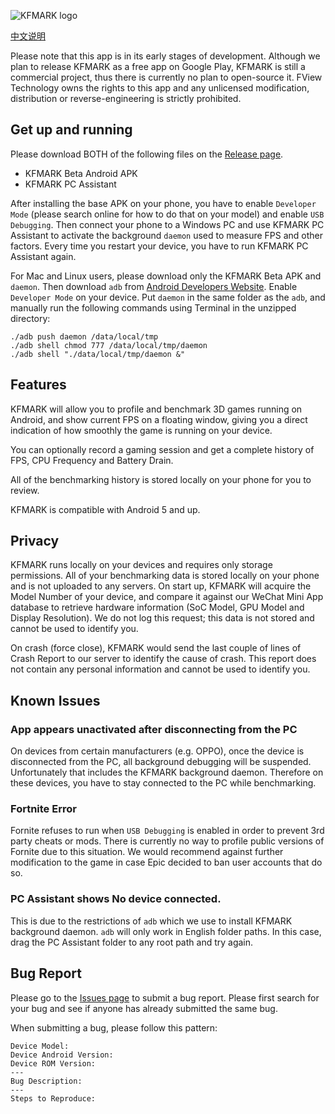 ![KFMARK logo](https://user-images.githubusercontent.com/5908006/47543804-847b9680-d916-11e8-9861-c0c7b2d39c56.png)

[中文说明](https://github.com/Septillion/KFMARK/blob/master/README-CN.md)

Please note that this app is in its early stages of development. Although we plan to release KFMARK as a free app on Google Play, KFMARK is still a commercial project, thus there is currently no plan to open-source it. FView Technology owns the rights to this app and any unlicensed modification, distribution or reverse-engineering is strictly prohibited.

## Get up and running

Please download BOTH of the following files on the [Release page](https://github.com/Septillion/KFMARK/releases).

- KFMARK Beta Android APK
- KFMARK PC Assistant

After installing the base APK on your phone, you have to enable `Developer Mode` (please search online for how to do that on your model) and enable `USB Debugging`. Then connect your phone to a Windows PC and use KFMARK PC Assistant to activate the background `daemon` used to measure FPS and other factors. Every time you restart your device, you have to run KFMARK PC Assistant again. 

For Mac and Linux users, please download only the KFMARK Beta APK and `daemon`. Then download `adb` from [Android Developers Website](https://developer.android.com/studio/releases/platform-tools). Enable `Developer Mode` on your device. Put `daemon` in the same folder as the `adb`, and manually run the following commands using Terminal in the unzipped directory:

	./adb push daemon /data/local/tmp
	./adb shell chmod 777 /data/local/tmp/daemon
	./adb shell "./data/local/tmp/daemon &"

## Features

KFMARK will allow you to profile and benchmark 3D games running on Android, and show current FPS on a floating window, giving you a direct indication of how smoothly the game is running on your device.

You can optionally record a gaming session and get a complete history of FPS, CPU Frequency and Battery Drain.

All of the benchmarking history is stored locally on your phone for you to review.

KFMARK is compatible with Android 5 and up.

## Privacy

KFMARK runs locally on your devices and requires only storage permissions. All of your benchmarking data is stored locally on your phone and is not uploaded to any servers. On start up, KFMARK will acquire the Model Number of your device, and compare it against our WeChat Mini App database to retrieve hardware information (SoC Model, GPU Model and Display Resolution). We do not log this request; this data is not stored and cannot be used to identify you.

On crash (force close), KFMARK would send the last couple of lines of Crash Report to our server to identify the cause of crash. This report does not contain any personal information and cannot be used to identify you.

## Known Issues

### App appears unactivated after disconnecting from the PC

On devices from certain manufacturers (e.g. OPPO), once the device is disconnected from the PC, all background debugging will be suspended. Unfortunately that includes the KFMARK background daemon. Therefore on these devices, you have to stay connected to the PC while benchmarking.

### Fortnite Error

Fornite refuses to run when `USB Debugging` is enabled in order to prevent 3rd party cheats or mods. There is currently no way to profile public versions of Fornite due to this situation. We would recommend against further modification to the game in case Epic decided to ban user accounts that do so.

### PC Assistant shows No device connected.

This is due to the restrictions of `adb` which we use to install KFMARK background daemon. `adb` will only work in English folder paths. In this case, drag the PC Assistant folder to any root path and try again.

## Bug Report

Please go to the [Issues page](https://github.com/Septillion/KFMARK/issues) to submit a bug report. Please first search for your bug and see if anyone has already submitted the same bug. 

When submitting a bug, please follow this pattern:

	Device Model:
	Device Android Version:
	Device ROM Version:
	---
	Bug Description:
	---
	Steps to Reproduce:
